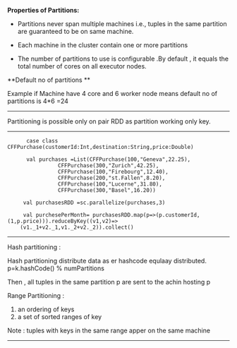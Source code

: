 **Properties of Partitions:**

* Partitions never span multiple machines i.e., tuples in the same partition are guaranteed to be on same machine.

* Each machine in the cluster contain one or more partitions

* The number of partitions to use is configurable .By default , it equals the total number of cores on all executor nodes.

**Default no of partitions **

Example if Machine have 4 core and 6 worker node means default no of partitions is 4*6 =24

-------------------------------------------------------

Partitioning is possible only on pair RDD as partition working only key.  



-------------------------------------------------------


          case class CFFPurchase(customerId:Int,destination:String,price:Double)

          val purchases =List(CFFPurchase(100,"Geneva",22.25),
                    CFFPurchase(300,"Zurich",42.25),
                    CFFPurchase(100,"Firebourg",12.40),
                    CFFPurchase(200,"st.Fallen",8.20),
                    CFFPurchase(100,"Lucerne",31.80),
                    CFFPurchase(300,"Basel",16.20))

         val purchasesRDD =sc.parallelize(purchases,3)

         val purchesePerMonth= purchasesRDD.map(p=>(p.customerId,(1,p.price))).reduceByKey((v1,v2)=>
        (v1._1+v2._1,v1._2+v2._2)).collect()
                     

-------------------------------------------------------

Hash partitioning :

Hash partitioning distribute data as er hashcode equlaay distributed.
p=k.hashCode() % numPartitions

Then , all tuples in the same partition p are sent to the achin hosting p

Range Partitioning :

1) an ordering of keys
2) a set of sorted ranges of key

Note : tuples with keys in the same range apper on the same machine 


-------------------------------------------------------

